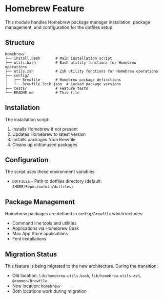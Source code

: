 # Homebrew Feature

This module handles Homebrew package manager installation, package management, and configuration for the dotfiles setup.

## Structure

```
homebrew/
├── install.bash       # Main installation script
├── utils.bash         # Bash utility functions for Homebrew operations
├── utils.zsh          # Zsh utility functions for Homebrew operations
├── config/
│   ├── Brewfile       # Homebrew package definitions
│   └── Brewfile.lock.json  # Locked package versions
├── tests/             # Feature tests
└── README.md          # This file
```

## Installation

The installation script:

1. Installs Homebrew if not present
2. Updates Homebrew to latest version
3. Installs packages from Brewfile
4. Cleans up old/unused packages

## Configuration

The script uses these environment variables:

- `DOTFILES` - Path to dotfiles directory (default: `$HOME/Repos/ooloth/dotfiles`)

## Package Management

Homebrew packages are defined in `config/Brewfile` which includes:

- Command line tools and utilities
- Applications via Homebrew Cask
- Mac App Store applications
- Font installations

## Migration Status

This feature is being migrated to the new architecture. During the transition:

- Old location: `lib/homebrew-utils.bash`, `lib/homebrew-utils.zsh`, `@common/Brewfile`
- New location: `homebrew/`
- Both locations work during migration

